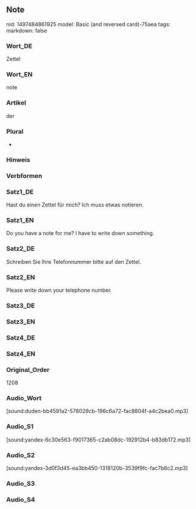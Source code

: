 ## Note
nid: 1497484861925
model: Basic (and reversed card)-75aea
tags: 
markdown: false

### Wort_DE
Zettel

### Wort_EN
note

### Artikel
der

### Plural
-

### Hinweis


### Verbformen


### Satz1_DE
Hast du einen Zettel für mich? Ich muss etwas notieren.

### Satz1_EN
Do you have a note for me? I have to write down something.

### Satz2_DE
Schreiben Sie Ihre Telefonnummer bitte auf den Zettel.

### Satz2_EN
Please write down your telephone number.

### Satz3_DE


### Satz3_EN


### Satz4_DE


### Satz4_EN


### Original_Order
1208

### Audio_Wort
[sound:duden-bb4591a2-578029cb-196c6a72-fac8804f-a4c2bea0.mp3]

### Audio_S1
[sound:yandex-6c30e563-f9017365-c2ab08dc-192912b4-b83db172.mp3]

### Audio_S2
[sound:yandex-3d0f3d45-ea3bb450-1318120b-3539f9fc-fac7b6c2.mp3]

### Audio_S3


### Audio_S4

